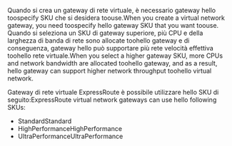 <span data-ttu-id="42136-101">Quando si crea un gateway di rete virtuale, è necessario gateway hello toospecify SKU che si desidera toouse.</span><span class="sxs-lookup"><span data-stu-id="42136-101">When you create a virtual network gateway, you need toospecify hello gateway SKU that you want toouse.</span></span> <span data-ttu-id="42136-102">Quando si seleziona un SKU di gateway superiore, più CPU e della larghezza di banda di rete sono allocate toohello gateway e di conseguenza, gateway hello può supportare più rete velocità effettiva toohello rete virtuale.</span><span class="sxs-lookup"><span data-stu-id="42136-102">When you select a higher gateway SKU, more CPUs and network bandwidth are allocated toohello gateway, and as a result, hello gateway can support higher network throughput toohello virtual network.</span></span> 

<span data-ttu-id="42136-103">Gateway di rete virtuale ExpressRoute è possibile utilizzare hello SKU di seguito:</span><span class="sxs-lookup"><span data-stu-id="42136-103">ExpressRoute virtual network gateways can use hello following SKUs:</span></span> 

* <span data-ttu-id="42136-104">Standard</span><span class="sxs-lookup"><span data-stu-id="42136-104">Standard</span></span>
* <span data-ttu-id="42136-105">HighPerformance</span><span class="sxs-lookup"><span data-stu-id="42136-105">HighPerformance</span></span>
* <span data-ttu-id="42136-106">UltraPerformance</span><span class="sxs-lookup"><span data-stu-id="42136-106">UltraPerformance</span></span>


